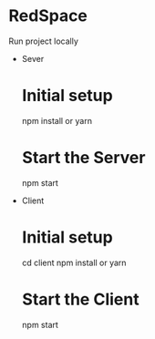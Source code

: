 # RedSpace

Run project locally
 - Sever
    # Initial setup
    npm install or yarn

    # Start the Server
    npm start

 - Client
    # Initial setup
    cd client
    npm install or yarn

    # Start the Client
    npm start
